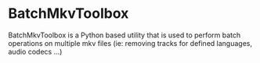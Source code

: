 # BatchMkvToolbox
BatchMkvToolbox is a Python based utility that is used to perform batch operations on multiple mkv files (ie: removing tracks for defined languages, audio codecs ...)
